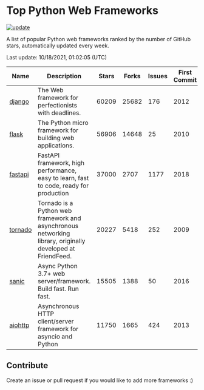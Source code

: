 # Top Python Web Frameworks

[![update](https://github.com/sunnysid3up/python-web-frameworks/actions/workflows/update.yml/badge.svg)](https://github.com/sunnysid3up/python-web-frameworks/actions/workflows/update.yml)

A list of popular Python web frameworks ranked by the number of GitHub stars, automatically updated every week.

Last update: 10/18/2021, 01:02:05 (UTC)

| Name          | Description          | Stars                     | Forks          | Issues               | First Commit        | Last Commit         |
|---------------|----------------------|---------------------------|----------------|----------------------|---------------------|---------------------|
| [django](https://github.com/django/django) | The Web framework for perfectionists with deadlines. | 60209 | 25682 | 176 | 2012 | 2021-10-17 |
| [flask](https://github.com/pallets/flask) | The Python micro framework for building web applications. | 56906 | 14648 | 25 | 2010 | 2021-10-17 |
| [fastapi](https://github.com/tiangolo/fastapi) | FastAPI framework, high performance, easy to learn, fast to code, ready for production | 37000 | 2707 | 1177 | 2018 | 2021-10-17 |
| [tornado](https://github.com/tornadoweb/tornado) | Tornado is a Python web framework and asynchronous networking library, originally developed at FriendFeed. | 20227 | 5418 | 252 | 2009 | 2021-10-17 |
| [sanic](https://github.com/sanic-org/sanic) | Async Python 3.7+ web server/framework. Build fast. Run fast. | 15505 | 1388 | 50 | 2016 | 2021-10-17 |
| [aiohttp](https://github.com/aio-libs/aiohttp) | Asynchronous HTTP client/server framework for asyncio and Python | 11750 | 1665 | 424 | 2013 | 2021-10-17 |

## Contribute 

Create an issue or pull request if you would like to add more frameworks :)